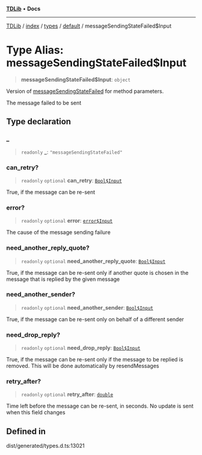 [**TDLib**](../../../../../../README.md) • **Docs**

***

[TDLib](../../../../../../modules.md) / [index](../../../../../README.md) / [types](../../../README.md) / [default](../README.md) / messageSendingStateFailed$Input

# Type Alias: messageSendingStateFailed$Input

> **messageSendingStateFailed$Input**: `object`

Version of [messageSendingStateFailed](messageSendingStateFailed.md) for method parameters.

The message failed to be sent

## Type declaration

### \_

> `readonly` **\_**: `"messageSendingStateFailed"`

### can\_retry?

> `readonly` `optional` **can\_retry**: [`Bool$Input`](Bool$Input.md)

True, if the message can be re-sent

### error?

> `readonly` `optional` **error**: [`error$Input`](error$Input-1.md)

The cause of the message sending failure

### need\_another\_reply\_quote?

> `readonly` `optional` **need\_another\_reply\_quote**: [`Bool$Input`](Bool$Input.md)

True, if the message can be re-sent only if another quote is chosen in the message that is replied by the given message

### need\_another\_sender?

> `readonly` `optional` **need\_another\_sender**: [`Bool$Input`](Bool$Input.md)

True, if the message can be re-sent only on behalf of a different sender

### need\_drop\_reply?

> `readonly` `optional` **need\_drop\_reply**: [`Bool$Input`](Bool$Input.md)

True, if the message can be re-sent only if the message to be replied is removed. This will be done automatically by resendMessages

### retry\_after?

> `readonly` `optional` **retry\_after**: [`double`](double-1.md)

Time left before the message can be re-sent, in seconds. No update is sent when this field changes

## Defined in

dist/generated/types.d.ts:13021
